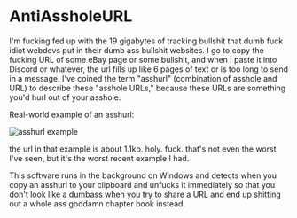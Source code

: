 # AntiAssholeURL
I'm fucking fed up with the 19 gigabytes of tracking bullshit that dumb fuck idiot webdevs put in their dumb ass bullshit websites. I go to copy the fucking URL of some eBay page or some bullshit, and when I paste it into Discord or whatever, the url fills up like 6 pages of text or is too long to send in a message. I've coined the term "asshurl" (combination of asshole and URL) to describe these "asshole URLs," because these URLs are something you'd hurl out of your asshole.

Real-world example of an asshurl:

![asshurl example](https://i.imgur.com/K2rB4oR.png)

the url in that example is about 1.1kb. holy. fuck. that's not even the worst I've seen, but it's the worst recent example I had.

This software runs in the background on Windows and detects when you copy an asshurl to your clipboard and unfucks it immediately so that you don't look like a dumbass when you try to share a URL and end up shitting out a whole ass goddamn chapter book instead.
